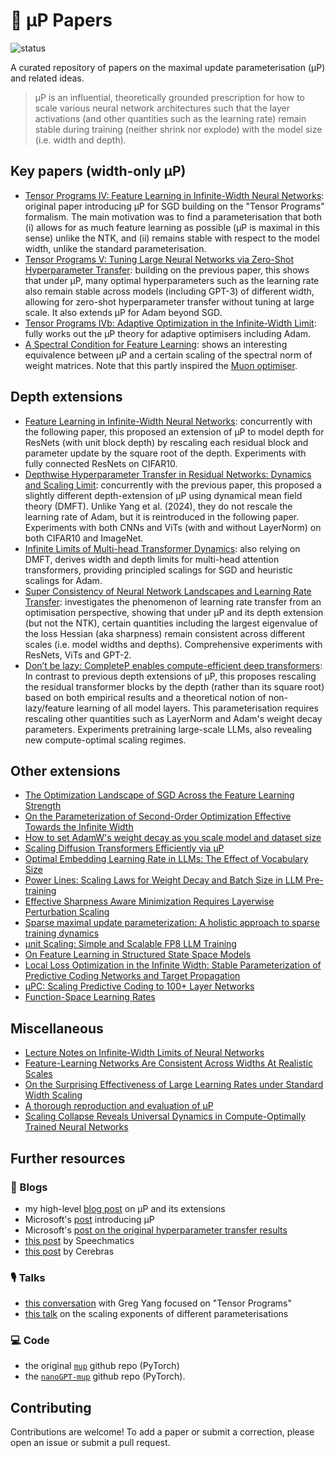 # 📑 μP Papers

![status](https://img.shields.io/badge/status-active-green)

A curated repository of papers on the maximal update parameterisation (μP) and 
related ideas.

> μP is an influential, theoretically grounded prescription for how to scale 
various neural network architectures such that the layer activations (and other 
quantities such as the learning rate) remain stable during training (neither 
shrink nor explode) with the model size (i.e. width and depth).


## Key papers (width-only μP)
* [Tensor Programs IV: Feature Learning in Infinite-Width Neural Networks](https://arxiv.org/abs/2011.14522): original paper introducing μP for SGD building on the "Tensor Programs" formalism. The main motivation was to find a parameterisation that both (i) allows for as much feature learning as possible (μP is maximal in this sense) unlike the NTK, and (ii) remains stable with respect to the model width, unlike the standard parameterisation.
* [Tensor Programs V: Tuning Large Neural Networks via Zero-Shot Hyperparameter Transfer](https://arxiv.org/abs/2203.03466): building on the previous paper, this shows that under μP, many optimal hyperparameters such as the learning rate also remain stable across models (including GPT-3) of different width, allowing for zero-shot hyperparameter transfer without tuning at large scale. It also extends μP for Adam beyond SGD.
* [Tensor Programs IVb: Adaptive Optimization in the Infinite-Width Limit](https://arxiv.org/abs/2308.01814): fully works out the μP theory for adaptive optimisers including Adam.
* [A Spectral Condition for Feature Learning](https://arxiv.org/abs/2310.17813): shows an interesting equivalence between μP and a certain scaling of the spectral norm of weight matrices. Note that this partly inspired the [Muon optimiser](https://jeremybernste.in/writing/deriving-muon).


## Depth extensions
* [Feature Learning in Infinite-Width Neural Networks](https://arxiv.org/abs/2011.14522): concurrently with the following paper, this proposed an extension of μP to model depth for ResNets (with unit block depth) by rescaling each residual block and parameter update by the square root of the depth. Experiments with fully connected ResNets on CIFAR10.
* [Depthwise Hyperparameter Transfer in Residual Networks: Dynamics and Scaling Limit](https://arxiv.org/abs/2309.16620): concurrently with the previous paper, this proposed a slightly different depth-extension of μP using dynamical mean field theory (DMFT). Unlike Yang et al. (2024), they do not rescale the learning rate of Adam, but it is reintroduced in the following paper. Experiments with both CNNs and ViTs (with and without LayerNorm) on both CIFAR10 and ImageNet.
* [Infinite Limits of Multi-head Transformer Dynamics](https://arxiv.org/abs/2405.15712): also relying on DMFT, derives width and depth limits for multi-head attention transformers, providing principled scalings for SGD and heuristic scalings for Adam.
* [Super Consistency of Neural Network Landscapes and Learning Rate Transfer](https://proceedings.neurips.cc/paper_files/paper/2024/hash/ba1d33849b963efc6b5d3082ad68f480-Abstract-Conference.html): investigates the phenomenon of learning rate transfer from an optimisation perspective, showing that under μP and its depth extension (but not the NTK), certain quantities including the largest eigenvalue of the loss Hessian (aka sharpness) remain consistent across different scales (i.e. model widths and depths). Comprehensive experiments with ResNets, ViTs and GPT-2.
* [Don’t be lazy: CompleteP enables compute-efficient deep transformers](https://arxiv.org/abs/2505.01618): In contrast to previous depth extensions of μP, this proposes rescaling the residual transformer blocks by the depth (rather than its square root) based on both empirical results and a theoretical notion of non-lazy/feature learning of all model layers. This parameterisation requires rescaling other quantities such as LayerNorm and Adam's weight decay parameters. Experiments pretraining large-scale LLMs, also revealing new compute-optimal scaling regimes.


## Other extensions
* [The Optimization Landscape of SGD Across the Feature Learning Strength](https://arxiv.org/abs/2410.04642)
* [On the Parameterization of Second-Order Optimization Effective Towards the Infinite Width](https://arxiv.org/abs/2312.12226)
* [How to set AdamW's weight decay as you scale model and dataset size](https://arxiv.org/abs/2405.13698)
* [Scaling Diffusion Transformers Efficiently via μP](https://arxiv.org/abs/2505.15270)
* [Optimal Embedding Learning Rate in LLMs: The Effect of Vocabulary Size](https://arxiv.org/abs/2506.15025)
* [Power Lines: Scaling Laws for Weight Decay and Batch Size in LLM Pre-training](https://arxiv.org/abs/2505.13738)
* [Effective Sharpness Aware Minimization Requires Layerwise Perturbation Scaling](https://openreview.net/forum?id=Qo6KUhQkPw)
* [Sparse maximal update parameterization: A holistic approach to sparse training dynamics](https://proceedings.neurips.cc/paper_files/paper/2024/hash/3b6aaffec941f98930753fa6d6de7263-Abstract-Conference.html)
* [μnit Scaling: Simple and Scalable FP8 LLM Training](https://arxiv.org/abs/2502.05967)
* [On Feature Learning in Structured State Space Models](https://openreview.net/forum?id=aQv5AbN1wF)
* [Local Loss Optimization in the Infinite Width: Stable Parameterization of Predictive Coding Networks and Target Propagation](https://arxiv.org/abs/2411.02001)
* [μPC: Scaling Predictive Coding to 100+ Layer Networks](https://arxiv.org/abs/2505.13124)
* [Function-Space Learning Rates](https://arxiv.org/abs/2502.17405)


## Miscellaneous
* [Lecture Notes on Infinite-Width Limits of Neural Networks](https://mlschool.princeton.edu/sites/g/files/toruqf5946/files/documents/Princeton___Lecture_Notes_0.pdf)
* [Feature-Learning Networks Are Consistent Across Widths At Realistic Scales](https://proceedings.neurips.cc/paper_files/paper/2023/hash/03600ae6c3392fd65ad7c3a90c6f7ce8-Abstract-Conference.html)
* [On the Surprising Effectiveness of Large Learning Rates under Standard Width Scaling](https://arxiv.org/abs/2505.22491)
* [A thorough reproduction and evaluation of μP](https://openreview.net/forum?id=AFxEdJwQcp)
* [Scaling Collapse Reveals Universal Dynamics in Compute-Optimally Trained Neural Networks](https://arxiv.org/abs/2507.02119)


## Further resources

### 📝 Blogs
* my high-level [blog post](https://francesco-innocenti.github.io/posts/2025/04/09/Infinite-Widths-&-Depths-Part-III-The-Maximal-Update-Parameterisation/) on μP and its extensions
* Microsoft's [post](https://www.microsoft.com/en-us/research/blog/on-infinitely-wide-neural-networks-that-exhibit-feature-learning/) 
introducing μP
* Microsoft's [post on the original hyperparameter transfer results](https://www.microsoft.com/en-us/research/blog/%C2%B5transfer-a-technique-for-hyperparameter-tuning-of-enormous-neural-networks/)
* [this post](https://blog.speechmatics.com/mup) by Speechmatics
* [this post](https://cerebras.ai/blog/the-practitioners-guide-to-the-maximal-update-parameterization) 
by Cerebras

### 🎙️ Talks
* [this conversation](https://www.youtube.com/watch?v=1aXOXHA7Jcw&t=2723s&ab_channel=TimothyNguyen) 
with Greg Yang focused on "Tensor Programs"
* [this talk](https://www.youtube.com/watch?v=CnAfD7aVzLg&ab_channel=AutoMLSeminars) on the scaling exponents of different parameterisations

### 💻 Code
* the original [`mup`](https://github.com/microsoft/mup?tab=readme-ov-file#coord-check) github repo (PyTorch)
* the [`nanoGPT-mup`](https://github.com/EleutherAI/nanoGPT-mup?tab=readme-ov-file) 
github repo (PyTorch).


## Contributing
Contributions are welcome! To add a paper or submit a correction, please open an 
issue or submit a pull request.